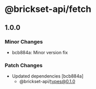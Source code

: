 # @brickset-api/fetch

## 1.0.0

### Minor Changes

- bcb884a: Minor version fix

### Patch Changes

- Updated dependencies [bcb884a]
  - @brickset-api/types@0.1.0

